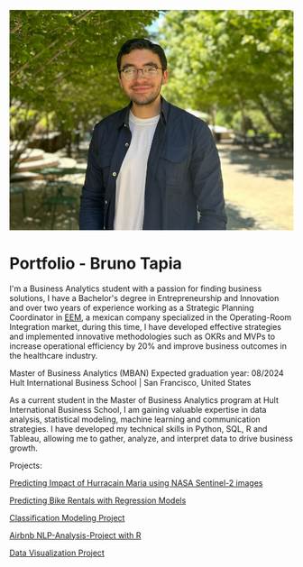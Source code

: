 ![Foto](2501a703-37a1-4e08-9938-044e53dd01da.jpeg)

# Portfolio - Bruno Tapia
I'm a Business Analytics student with a passion for finding business solutions, I have a Bachelor's degree in Entrepreneurship and Innovation and over two years of experience working as a Strategic Planning Coordinator in [EEM](https://www.eem.com.mx/), a mexican company specialized in the Operating-Room Integration market, during this time, I have developed effective strategies and implemented innovative methodologies such as OKRs and MVPs to increase operational efficiency by 20% and improve business outcomes in the healthcare industry.

Master of Business Analytics (MBAN)
Expected graduation year: 08/2024
Hult International Business School | San Francisco, United States

As a current student in the Master of Business Analytics program at Hult International Business School, I am gaining valuable expertise in data analysis, statistical modeling, machine learning and communication strategies. I have developed my technical skills in Python, SQL, R and Tableau, allowing me to gather, analyze, and interpret data to drive business growth.

Projects:

<a href="https://brunotapiagarcia.github.io/Unsupervised-Project-with-NASA/" >Predicting Impact of Hurracain Maria using NASA Sentinel-2 images</a>

<a href="https://brunotapiagarcia.github.io/Regression-Model/" >Predicting Bike Rentals with Regression Models</a>

<a href="https://brunotapiagarcia.github.io/Classification-Modeling-Project/" >Classification Modeling Project</a>

<a href="https://brunotapiagarcia.github.io/NLP-Analysis-Project/" >Airbnb NLP-Analysis-Project with R</a>

<a href="https://brunotapiagarcia.github.io/Data-Visualization/" >Data Visualization Project</a>
